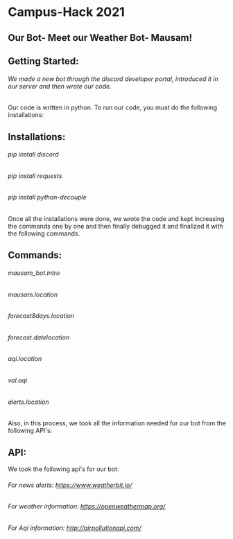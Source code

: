 # Campus-Hack 2021
## Our Bot- Meet our Weather Bot- Mausam!

## Getting Started:
###### We made a new bot through the discord developer portal, introduced it in our server and then wrote our code.

Our code is written in python.
To run our code, you must do the following installations:
## Installations:
######  pip install discord
######  pip install requests
######  pip install python-decouple
 
Once all the installations were done, we wrote the code and kept increasing the commands one by one and then finally debugged it and finalized it with the following commands.

## Commands:
######  mausam_bot.intro
######  mausam.location
######  forecast8days.location
######  forecast.datelocation
######  aqi.location 
######  val.aqi
######  alerts.location

Also, in this process, we took all the information needed for our bot from the following API's:

## API:
We took the following api's for our bot:
###### For news alerts: https://www.weatherbit.io/
###### For weather information: https://openweathermap.org/
###### For Aqi information: http://airpollutionapi.com/

